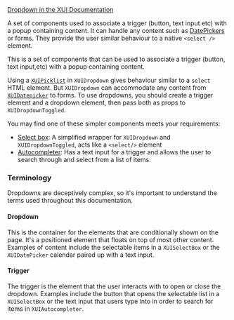 <div class="xui-margin-vertical">
	<a href="../section-components-collectinginput-dropdowns.html" isDocLink>Dropdown in the XUI Documentation</a>
</div>

A set of components used to associate a trigger (button, text input etc) with a popup containing content. It can handle any content such as [DatePickers](#datepicker) or forms. They provide the user similar behaviour to a native `<select />` element.

This is a set of components that can be used to associate a trigger (button, text input,etc) with a popup containing content.

Using a [`XUIPicklist`](#picklist) in `XUIDropdown` gives behaviour similar to a `select` HTML element. But `XUIDropdown` can accommodate any content from [`XUIDatepicker`](#datepicker) to forms. To use dropdowns, you should create a trigger element and a dropdown element, then pass both as props to `XUIDropdownToggled`.

You may find one of these simpler components meets your requirements:

- [Select box](#select-box): A simplified wrapper for `XUIDropdown` and `XUIDropdownToggled`, acts like a `<select/>` element
- [Autocompleter](#autocompleter): Has a text input for a trigger and allows the user to search through and select from a list of items.

### Terminology

Dropdowns are deceptively complex, so it's important to understand the terms used throughout this documentation.

#### Dropdown

This is the container for the elements that are conditionally shown on the page. It's a positioned element that floats on top of most other content. Examples of content include the selectable items in a `XUISelectBox` or the `XUIDatePicker` calendar paired up with a text input.

#### Trigger

The trigger is the element that the user interacts with to open or close the dropdown. Examples include the button that opens the selectable list in a `XUISelectBox` or the text input that users type into in order to search for items in `XUIAutocompleter`.
